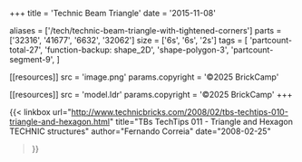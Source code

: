 +++
title = 'Technic Beam Triangle'
date  = '2015-11-08'

aliases = ['/tech/technic-beam-triangle-with-tightened-corners']
parts = ['32316', '41677', '6632', '32062']
size  = ['6s', '6s', '2s']
tags  = [
  'partcount-total-27',
  'function-backup: shape_2D',
  'shape-polygon-3',
  'partcount-segment-9',
]

[[resources]]
src              = 'image.png'
params.copyright = '©2025 BrickCamp'

[[resources]]
src              = 'model.ldr'
params.copyright = '©2025 BrickCamp'
+++

{{< linkbox
    url="http://www.technicbricks.com/2008/02/tbs-techtips-010-triangle-and-hexagon.html"
    title="TBs TechTips 011 - Triangle and Hexagon TECHNIC structures"
    author="Fernando Correia"
    date="2008-02-25"
>}}
